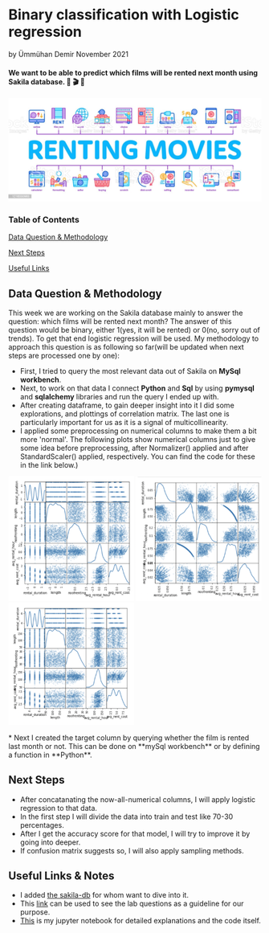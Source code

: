 # Binary classification with Logistic regression
by Ümmühan Demir November 2021

#### **We want to be able to predict which films will be rented next month using Sakila database.** :popcorn: :clapper: :movie_camera:
![What is this](images/renting_movies.jpeg)

### Table of Contents  
[Data Question & Methodology](#Headers)

[Next Steps](#Headers)

[Useful Links](#Headers)
<a name="headers"/>


## Data Question & Methodology
This week we are working on the Sakila database mainly to answer the question: which films will be rented next month? The answer of this question would be binary, either 1(yes, it will be rented) or 0(no, sorry out of trends). To get that end logistic regression will be used. 
 My methodology to approach this question is as following so far(will be updated when next steps are processed one by one):
* First, I tried to query the most relevant data out of Sakila on **MySql workbench**. 
* Next, to work on that data I connect **Python** and **Sql** by using **pymysql** and **sqlalchemy** libraries and run the query I ended up with.
* After creating dataframe, to gain deeper insight into it I did some explorations, and plottings of correlation matrix. The last one is particularly important for us as it is a signal of multicollinearity.
* I applied some preprocessing on numerical columns to make them a bit more 'normal'. The following plots show numerical columns just to give some idea before preprocessing, after Normalizer() applied and after StandardScaler() applied, respectively. You can find the code for these in the link below.)
 <p float="left">
  <img src="/images/before.png" width="250"  />
  <img src="/images/Normalizer.png" width="250" /> 
  <img src="/images/standard.png" width="250" />
</p>
* Next I created the target column by querying whether the film is rented last month or not. This can be done on **mySql workbench** or by defining a function in **Python**.

## Next Steps

* After concatanating the now-all-numerical columns, I will apply logistic regression to that data. 
* In the first step I will divide the data into train and test like 70-30 percentages. 
* After I get the accuracy score for that model, I will try to improve it by going into deeper.
* If confusion matrix suggests so, I will also apply sampling methods.

## Useful Links & Notes
* I added [the sakila-db](https://github.com/UmmuDem/Making_Predictions_Sakila/tree/main/sakila-db) for whom want to dive into it.
* This [link](https://github.com/UmmuDem/Making_Predictions_Sakila/blob/main/related_lab_questions.md) can be used to see the lab questions as a guideline for our purpose.
* [This](https://github.com/UmmuDem/Making_Predictions_Sakila/blob/main/Lab%20%7C%20Making%20predictions%20with%20logistic%20regression.ipynb) is my jupyter notebook for detailed explanations and the code itself.



